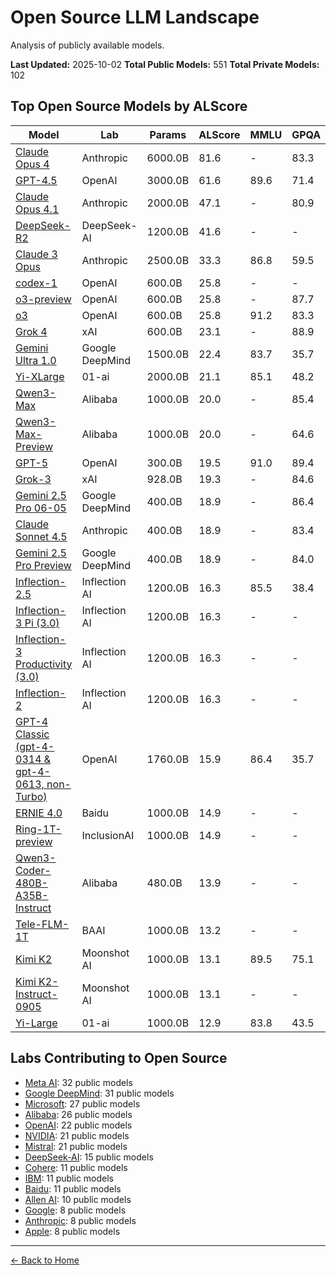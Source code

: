 # Open Source LLM Landscape

Analysis of publicly available models.

**Last Updated:** 2025-10-02
**Total Public Models:** 551
**Total Private Models:** 102

## Top Open Source Models by ALScore

| Model | Lab | Params | ALScore | MMLU | GPQA | Architecture | Released |
|-------|-----|--------|---------|------|------|--------------|----------|
| [Claude Opus 4](../models/anthropic/claude-opus-4.md) | Anthropic | 6000.0B | 81.6 | - | 83.3 | Dense | May/2025 |
| [GPT-4.5](../models/openai/gpt-45.md) | OpenAI | 3000.0B | 61.6 | 89.6 | 71.4 | MoE | Feb/2025 |
| [Claude Opus 4.1](../models/anthropic/claude-opus-41.md) | Anthropic | 2000.0B | 47.1 | - | 80.9 | MoE | Aug/2025 |
| [DeepSeek-R2](../models/deepseek-ai/deepseek-r2.md) | DeepSeek-AI | 1200.0B | 41.6 | - | - | MoE | TBA |
| [Claude 3 Opus](../models/anthropic/claude-3-opus.md) | Anthropic | 2500.0B | 33.3 | 86.8 | 59.5 | MoE | Mar/2024 |
| [codex-1](../models/openai/codex-1.md) | OpenAI | 600.0B | 25.8 | - | - | MoE | May/2025 |
| [o3-preview](../models/openai/o3-preview.md) | OpenAI | 600.0B | 25.8 | - | 87.7 | MoE | Dec/2024 |
| [o3](../models/openai/o3.md) | OpenAI | 600.0B | 25.8 | 91.2 | 83.3 | MoE | Apr/2025 |
| [Grok 4](../models/xai/grok-4.md) | xAI | 600.0B | 23.1 | - | 88.9 | MoE | Jul/2025 |
| [Gemini Ultra 1.0](../models/google-deepmind/gemini-ultra-10.md) | Google DeepMind | 1500.0B | 22.4 | 83.7 | 35.7 | Dense | Dec/2023 |
| [Yi-XLarge](../models/01-ai/yi-xlarge.md) | 01-ai | 2000.0B | 21.1 | 85.1 | 48.2 | MoE | May/2024 |
| [Qwen3-Max](../models/alibaba/qwen3-max.md) | Alibaba | 1000.0B | 20.0 | - | 85.4 | MoE | Sep/2025 |
| [Qwen3-Max-Preview](../models/alibaba/qwen3-max-preview.md) | Alibaba | 1000.0B | 20.0 | - | 64.6 | MoE | Sep/2025 |
| [GPT-5](../models/openai/gpt-5.md) | OpenAI | 300.0B | 19.5 | 91.0 | 89.4 | MoE | Aug/2025 |
| [Grok-3](../models/xai/grok-3.md) | xAI | 928.0B | 19.3 | - | 84.6 | MoE | Feb/2025 |
| [Gemini 2.5 Pro 06-05](../models/google-deepmind/gemini-25-pro-06-05.md) | Google DeepMind | 400.0B | 18.9 | - | 86.4 | Dense | Jun/2025 |
| [Claude Sonnet 4.5](../models/anthropic/claude-sonnet-45.md) | Anthropic | 400.0B | 18.9 | - | 83.4 | MoE | Sep/2025 |
| [Gemini 2.5 Pro Preview](../models/google-deepmind/gemini-25-pro-preview.md) | Google DeepMind | 400.0B | 18.9 | - | 84.0 | MoE | Mar/2025 |
| [Inflection-2.5](../models/inflection-ai/inflection-25.md) | Inflection AI | 1200.0B | 16.3 | 85.5 | 38.4 | Dense | Mar/2024 |
| [Inflection-3 Pi (3.0)](../models/inflection-ai/inflection-3-pi-30.md) | Inflection AI | 1200.0B | 16.3 | - | - | Dense | Oct/2024 |
| [Inflection-3 Productivity (3.0)](../models/inflection-ai/inflection-3-productivity-30.md) | Inflection AI | 1200.0B | 16.3 | - | - | Dense | Oct/2024 |
| [Inflection-2](../models/inflection-ai/inflection-2.md) | Inflection AI | 1200.0B | 16.3 | - | - | Dense | Nov/2023 |
| [GPT-4 Classic (gpt-4-0314 & gpt-4-0613, non-Turbo)](../models/openai/gpt-4-classic-gpt-4-0314-gpt-4-0613-non-turbo.md) | OpenAI | 1760.0B | 15.9 | 86.4 | 35.7 | MoE | Mar/2023 |
| [ERNIE 4.0](../models/baidu/ernie-40.md) | Baidu | 1000.0B | 14.9 | - | - | Dense | Oct/2023 |
| [Ring-1T-preview](../models/inclusionai/ring-1t-preview.md) | InclusionAI | 1000.0B | 14.9 | - | - | MoE | Sep/2025 |
| [Qwen3-Coder-480B-A35B-Instruct](../models/alibaba/qwen3-coder-480b-a35b-instruct.md) | Alibaba | 480.0B | 13.9 | - | - | MoE | Jul/2025 |
| [Tele-FLM-1T](../models/baai/tele-flm-1t.md) | BAAI | 1000.0B | 13.2 | - | - | Dense | Jul/2024 |
| [Kimi K2](../models/moonshot-ai/kimi-k2.md) | Moonshot AI | 1000.0B | 13.1 | 89.5 | 75.1 | MoE | Jul/2025 |
| [Kimi K2-Instruct-0905](../models/moonshot-ai/kimi-k2-instruct-0905.md) | Moonshot AI | 1000.0B | 13.1 | - | - | MoE | Sep/2025 |
| [Yi-Large](../models/01-ai/yi-large.md) | 01-ai | 1000.0B | 12.9 | 83.8 | 43.5 | Dense | May/2024 |


## Labs Contributing to Open Source

- [Meta AI](../labs/meta-ai.md): 32 public models
- [Google DeepMind](../labs/google-deepmind.md): 31 public models
- [Microsoft](../labs/microsoft.md): 27 public models
- [Alibaba](../labs/alibaba.md): 26 public models
- [OpenAI](../labs/openai.md): 22 public models
- [NVIDIA](../labs/nvidia.md): 21 public models
- [Mistral](../labs/mistral.md): 21 public models
- [DeepSeek-AI](../labs/deepseek-ai.md): 15 public models
- [Cohere](../labs/cohere.md): 11 public models
- [IBM](../labs/ibm.md): 11 public models
- [Baidu](../labs/baidu.md): 11 public models
- [Allen AI](../labs/allen-ai.md): 10 public models
- [Google](../labs/google.md): 8 public models
- [Anthropic](../labs/anthropic.md): 8 public models
- [Apple](../labs/apple.md): 8 public models

---

[← Back to Home](../README.md)
